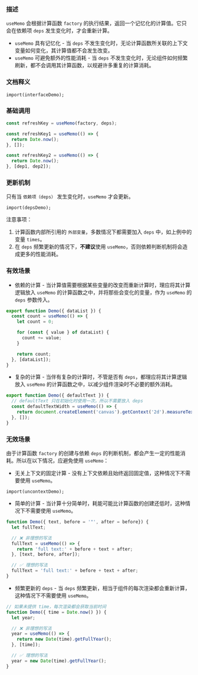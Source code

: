 ### 描述
`useMemo` 会根据计算函数 `factory` 的执行结果，返回一个记忆化的计算值。它只会在依赖项 `deps` 发生变化时，才会重新计算。  

> 
* `useMemo` 具有记忆化 - 当 `deps` 不发生变化时，无论计算函数所关联的上下文变量如何变化，其计算值都不会发生改变。
* `useMemo` 可避免额外的性能消耗 - 当 `deps` 不发生变化时，无论组件如何频繁刷新，都不会调用其计算函数，以规避许多重复的计算消耗。

### 文档释义
```demo
import(interfaceDemo);
```

### 基础调用
```js
const refreshKey = useMemo(factory, deps);

const refreshKey1 = useMemo(() => {
  return Date.now();
}, []);

const refreshKey2 = useMemo(() => {
  return Date.now();
}, [dep1, dep2]);
```

### 更新机制
只有当 `依赖项（deps）` 发生变化时，`useMemo` 才会更新。
```demo
import(depsDemo);
```
注意事项：

1. 计算函数内部所引用的 `外部变量`，多数情况下都需要加入 `deps` 中，如上例中的变量 `times`。
2. 在 `deps` 频繁更新的情况下，**不建议**使用 `useMemo`，否则依赖判断机制将会造成更多的性能消耗。

### 有效场景
* 依赖的计算 - 当计算值需要根据某些变量的改变而重新计算时，理应将其计算逻辑放入 `useMemo` 的计算函数之中，并将那些会变化的变量，作为 `useMemo` 的 `deps` 参数传入。

```js
export function Demo({ dataList }) {
  const count = useMemo(() => {
    let count = 0;

    for (const { value } of dataList) {
      count += value;
    }

    return count;
  }, [dataList]);
}
```

* 复杂的计算 - 当伴有复杂的计算时，不管是否有 `deps`，都理应将其计算逻辑放入 `useMemo` 的计算函数之中，以减少组件渲染时不必要的额外消耗。

```js
export function Demo({ defaultText }) {
  // defaultText 只在初始化时使用一次，所以不需要放入 deps
  const defaultTextWidth = useMemo(() => {
    return document.createElement('canvas').getContext('2d').measureText(defaultText).width;
  }, []);
}
```

### 无效场景
由于计算函数 `factory` 的创建与依赖 `deps` 的判断机制，都会产生一定的性能消耗。所以在以下情况，应避免使用 `useMemo`：

* 无关上下文的固定计算 - 没有上下文依赖且始终返回固定值，这种情况下不需要使用 `useMemo`。
```demo
import(uncontextDemo);
```

* 简单的计算 - 当计算十分简单时，耗能可能比计算函数的创建还低时，这种情况下不需要使用 `useMemo`。
```js
function Demo({ text, before = '"', after = before}) {
  let fullText;

  // ❌ 非理想的写法
  fullText = useMemo(() => {
    return 'full text:' + before + text + after;
  }, [text, before, after]);

  // ✅ 理想的写法
  fullText = 'full text:' + before + text + after;
}
```

* 频繁更新的 `deps` - 当 `deps` 频繁更新，相当于组件的每次渲染都会重新计算，这种情况下不需要使用 `useMemo`。
```js
// 如果未提供 time，每次渲染都会获取当前时间
function Demo({ time = Date.now() }) {
  let year;

  // ❌ 非理想的写法
  year = useMemo(() => {
    return new Date(time).getFullYear();
  }, [time]);

  // ✅ 理想的写法
  year = new Date(time).getFullYear();
}
```
